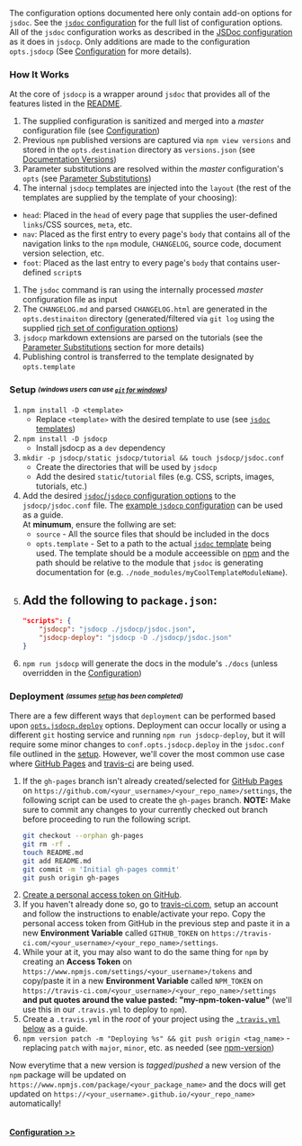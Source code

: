 The configuration options documented here only contain add-on options for `jsdoc`. See the [`jsdoc` configuration](http://usejsdoc.org/about-configuring-jsdoc.html) for the full list of configuration options. All of the `jsdoc` configuration works as described in the [JSDoc configuration](http://usejsdoc.org/about-configuring-jsdoc.html) as it does in `jsdocp`. Only additions are made to the configuration `opts.jsdocp` (See [Configuration](tutorial-2-conf.html) for more details).

### How It Works <sub id="how"></sub>
At the core of `jsdocp` is a wrapper around `jsdoc` that provides all of the features listed in the [README](index.html). 
1. The supplied configuration is sanitized and merged into a _master_ configuration file (see [Configuration](tutorial-2-conf.html))
1. Previous `npm` published versions are captured via `npm view versions` and stored in the `opts.destination` directory as `versions.json` (see [Documentation Versions](tutorial-4-navs.html#versions))
1. Parameter substitutions are resolved within the _master_ configuration's `opts` (see [Parameter Substitutions](tutorial-3-subs.html))
1. The internal `jsdocp` templates are injected into the `layout` (the rest of the templates are supplied by the template of your choosing):
  - `head`: Placed in the `head` of every page that supplies the user-defined `links`/CSS sources, `meta`, etc.
  - `nav`: Placed as the first entry to every page's `body` that contains all of the navigation links to the `npm` module, `CHANGELOG`, source code, document version selection, etc.
  - `foot`: Placed as the last entry to every page's `body` that contains user-defined `script`s
1. The `jsdoc` command is ran using the internally processed _master_ configuration file as input
1. The `CHANGELOG.md` and parsed `CHANGELOG.html` are generated in the `opts.destinaiton` directory (generated/filtered via `git log` using the supplied [rich set of configuration options](tutorial-2-conf.html))
1. `jsdocp` markdown extensions are parsed on the tutorials (see the [Parameter Substitutions](tutorial-3-subs.html) section for more details)
1. Publishing control is transferred to the template designated by `opts.template`

### Setup <sub id="setup"><sup>_(windows users can use [`git` for windows](https://gitforwindows.org))_</sup></sub>
1. `npm install -D <template>`
    - Replace `<template>` with the desired template to use (see [`jsdoc` templates](https://github.com/jsdoc3/jsdoc#templates))
1. `npm install -D jsdocp`
    - Install jsdocp as a `dev` dependency
1. `mkdir -p jsdocp/static jsdocp/tutorial && touch jsdocp/jsdoc.conf`
    - Create the directories that will be used by `jsdocp`
    - Add the desired `static`/`tutorial` files (e.g. CSS, scripts, images, tutorials, etc.)
1. Add the desired [`jsdoc`/`jsdocp` configuration options](tutorial-2-conf.html) to the `jsdocp/jsdoc.conf` file. The [example `jsdocp` configuration](tutorial-2-conf.html#jsdocp-example) can be used as a guide. <br/>At __minumum__, ensure the follwing are set:
    - `source` - All the source files that should be included in the docs
    - `opts.template` - Set to a path to the actual [`jsdoc` template](https://github.com/jsdoc3/jsdoc#templates) being used. The template should be a module acceessible on [npm](https://www.npmjs.com/) and the path should be relative to the module that `jsdoc` is generating documentation for (e.g. `./node_modules/myCoolTemplateModuleName`).
1. Add the following to `package.json`:
    -  
    ```json
    "scripts": {
        "jsdocp": "jsdocp ./jsdocp/jsdoc.json",
        "jsdocp-deploy": "jsdocp -D ./jsdocp/jsdoc.json"
    }
    ```
1. `npm run jsdocp` will generate the docs in the module's `./docs` (unless overridden in the [Configuration](tutorial-2-conf.html))

### Deployment <sub id="deploy"><sup>_(assumes [setup](#setup) has been completed)_</sup></sub>
There are a few different ways that `deployment` can be performed based upon [`opts.jsdocp.deploy`](tutorial-2-conf.html) options. Deployment can occur locally or using a different `git` hosting service and running `npm run jsdocp-deploy`, but it will require some minor changes to `conf.opts.jsdocp.deploy` in the `jsdoc.conf` file outlined in the [setup](#setup). However, we'll cover the most common use case where [GitHub Pages](https://pages.github.com/) and [travis-ci](https://travis-ci.com) are being used.
1. If the `gh-pages` branch isn't already created/selected for [GitHub Pages](https://help.github.com/articles/configuring-a-publishing-source-for-github-pages/) on `https://github.com/<your_username>/<your_repo_name>/settings`, the following script can be used to create the `gh-pages` branch. __NOTE:__ Make sure to commit any changes to your currently checked out branch before proceeding to run the following script.
    ```bash
    git checkout --orphan gh-pages
    git rm -rf .
    touch README.md
    git add README.md
    git commit -m 'Initial gh-pages commit'
    git push origin gh-pages
    ```
1. [Create a personal access token on GitHub](https://help.github.com/articles/creating-a-personal-access-token-for-the-command-line/).
1. If you haven't already done so, go to [travis-ci.com](https://travis-ci.com/), setup an account and follow the instructions to enable/activate your repo. Copy the personal access token from GitHub in the previous step and paste it in a new __Environment Variable__ called `GITHUB_TOKEN` on `https://travis-ci.com/<your_username>/<your_repo_name>/settings`.
1. While your at it, you may also want to do the same thing for `npm` by creating an __Access Token__ on `https://www.npmjs.com/settings/<your_username>/tokens` and copy/paste it in a new __Environment Variable__ called `NPM_TOKEN` on `https://travis-ci.com/<your_username>/<your_repo_name>/settings` __and put quotes around the value pasted: "my-npm-token-value"__  (we'll use this in our `.travis.yml` to deploy to `npm`).
1. Create a  `.travis.yml` in the _root_ of your project using the [`.travis.yml` below](#travis) as a guide.
1. `npm version patch -m "Deploying %s" && git push origin <tag_name>` - replacing `patch` with `major`, `minor`, etc. as needed (see [npm-version](https://docs.npmjs.com/cli/version))

Now everytime that a new version is _tagged_/_pushed_ a new version of the `npm` package will be updated on `https://www.npmjs.com/package/<your_package_name>` and the docs will get updated on `https://<your_username>.github.io/<your_repo_name>` automatically!
<sub id="travis"></sub>
```jsdocp ./.travis.yml
```

#### [Configuration >>](tutorial-2-conf.html)